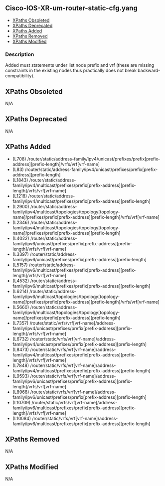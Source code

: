 ## Cisco-IOS-XR-um-router-static-cfg.yang

- [XPaths Obsoleted](#xpaths-obsoleted)
- [XPaths Deprecated](#xpaths-deprecated)
- [XPaths Added](#xpaths-added)
- [XPaths Removed](#xpaths-removed)
- [XPaths Modified](#xpaths-modified)

### Description

Added must statements under list node prefix and vrf (these are missing constraints in the existing nodes thus practically does not break backward-compatibility).

## XPaths Obsoleted

N/A

## XPaths Deprecated

N/A

## XPaths Added

- (L708)	/router/static/address-family/ipv4/unicast/prefixes/prefix[prefix-address][prefix-length]/vrfs/vrf[vrf-name]
- (L83)	/router/static/address-family/ipv4/unicast/prefixes/prefix[prefix-address][prefix-length]
- (L1843)	/router/static/address-family/ipv4/multicast/prefixes/prefix[prefix-address][prefix-length]/vrfs/vrf[vrf-name]
- (L1218)	/router/static/address-family/ipv4/multicast/prefixes/prefix[prefix-address][prefix-length]
- (L2900)	/router/static/address-family/ipv4/multicast/topologies/topology[topology-name]/prefixes/prefix[prefix-address][prefix-length]/vrfs/vrf[vrf-name]
- (L2346)	/router/static/address-family/ipv4/multicast/topologies/topology[topology-name]/prefixes/prefix[prefix-address][prefix-length]
- (L4022)	/router/static/address-family/ipv6/unicast/prefixes/prefix[prefix-address][prefix-length]/vrfs/vrf[vrf-name]
- (L3397)	/router/static/address-family/ipv6/unicast/prefixes/prefix[prefix-address][prefix-length]
- (L5157)	/router/static/address-family/ipv6/multicast/prefixes/prefix[prefix-address][prefix-length]/vrfs/vrf[vrf-name]
- (L4532)	/router/static/address-family/ipv6/multicast/prefixes/prefix[prefix-address][prefix-length]
- (L6214)	/router/static/address-family/ipv6/multicast/topologies/topology[topology-name]/prefixes/prefix[prefix-address][prefix-length]/vrfs/vrf[vrf-name]
- (L5660)	/router/static/address-family/ipv6/multicast/topologies/topology[topology-name]/prefixes/prefix[prefix-address][prefix-length]
- (L7357)	/router/static/vrfs/vrf[vrf-name]/address-family/ipv4/unicast/prefixes/prefix[prefix-address][prefix-length]/vrfs/vrf[vrf-name]
- (L6732)	/router/static/vrfs/vrf[vrf-name]/address-family/ipv4/unicast/prefixes/prefix[prefix-address][prefix-length]
- (L8473)	/router/static/vrfs/vrf[vrf-name]/address-family/ipv4/multicast/prefixes/prefix[prefix-address][prefix-length]/vrfs/vrf[vrf-name]
- (L7848)	/router/static/vrfs/vrf[vrf-name]/address-family/ipv4/multicast/prefixes/prefix[prefix-address][prefix-length]
- (L9593)	/router/static/vrfs/vrf[vrf-name]/address-family/ipv6/unicast/prefixes/prefix[prefix-address][prefix-length]/vrfs/vrf[vrf-name]
- (L8968)	/router/static/vrfs/vrf[vrf-name]/address-family/ipv6/unicast/prefixes/prefix[prefix-address][prefix-length]
- (L10709)	/router/static/vrfs/vrf[vrf-name]/address-family/ipv6/multicast/prefixes/prefix[prefix-address][prefix-length]/vrfs/vrf[vrf-name]
- (L10084)	/router/static/vrfs/vrf[vrf-name]/address-family/ipv6/multicast/prefixes/prefix[prefix-address][prefix-length]

## XPaths Removed

N/A

## XPaths Modified

N/A

